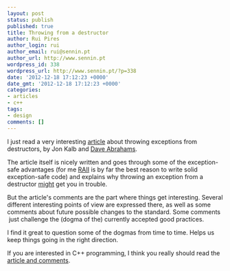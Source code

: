 ```yaml
---
layout: post
status: publish
published: true
title: Throwing from a destructor
author: Rui Pires
author_login: rui
author_email: rui@sennin.pt
author_url: http://www.sennin.pt
wordpress_id: 338
wordpress_url: http://www.sennin.pt/?p=338
date: '2012-12-18 17:12:23 +0000'
date_gmt: '2012-12-18 17:12:23 +0000'
categories:
- articles
- c++
tags:
- design
comments: []
---
```

<p>I just read a very interesting <a href="http://cpp-next.com/archive/2012/08/evil-or-just-misunderstood/">article</a> about throwing exceptions from destructors,&nbsp;by Jon Kalb and&nbsp;<a href="http://daveabrahams.com/" rel="external">Dave Abrahams</a>.</p>
<p>The article itself is nicely written and goes through some of the exception-safe advantages (for me <a href="http://en.wikipedia.org/wiki/RAII">RAII</a> is by far the best reason to write solid exception-safe code) and explains why throwing an exception from a destructor <span style="text-decoration: underline;">might</span> get you in trouble.</p>
<p>But the article's comments are the part where things get interesting. Several different interesting points of view are expressed there, as well as some comments about future possible changes to the standard. Some comments &nbsp;just challenge the (dogma of the) currently accepted good practices.</p>
<p>I find it great to question some of the dogmas from time to time. Helps us keep things going in the right direction.</p>
<p>If you are interested in C++ programming, I think you really should read the <a href="http://cpp-next.com/archive/2012/08/evil-or-just-misunderstood/">article and comments</a>.</p>
